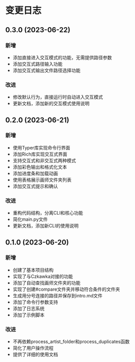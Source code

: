 # 变更日志

## 0.3.0 (2023-06-22)

### 新增

- 添加直接进入交互模式的功能，无需提供路径参数
- 添加交互式路径输入功能
- 添加交互式输出文件路径选择功能

### 改进

- 修改默认行为，直接运行时自动进入交互模式
- 更新文档，添加新的交互模式使用说明

## 0.2.0 (2023-06-21)

### 新增

- 使用Typer库实现命令行界面
- 添加Rich库实现交互式界面
- 支持交互式和非交互式两种模式
- 添加彩色输出和格式化文本
- 添加进度条和加载动画
- 使用表格展示画师文件夹列表
- 添加交互式提示和确认

### 改进

- 重构代码结构，分离CLI和核心功能
- 简化main.py文件
- 更新文档，添加新CLI的使用说明

## 0.1.0 (2023-06-20)

### 新增

- 创建了基本项目结构
- 实现了与Czkawka对接的功能
- 添加了自动查找画师文件夹的功能
- 实现了创建#compare文件夹并移动符合条件的文件夹
- 生成用分号连接的路径并保存到intro.md文件
- 添加了命令行参数支持
- 添加了日志系统
- 添加了示例脚本

### 改进

- 不再依赖process_artist_folder和process_duplicates函数
- 简化了用户操作流程
- 提供了详细的使用文档 